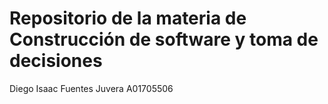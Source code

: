 # Repositorio de la materia de Construcción de software y toma de decisiones

Diego Isaac Fuentes Juvera
A01705506
